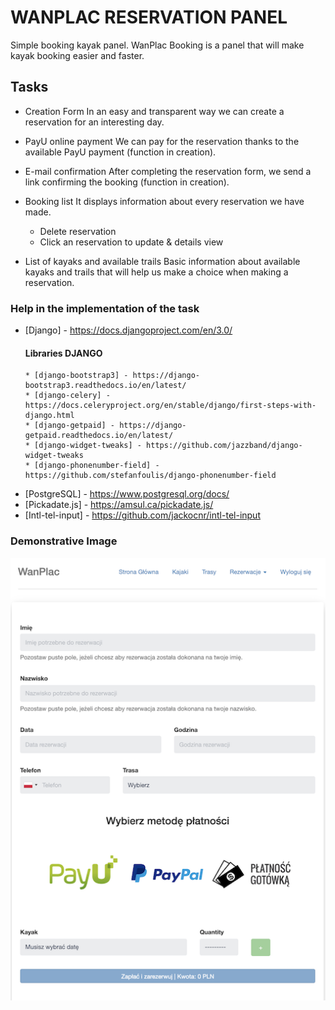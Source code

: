 # WANPLAC RESERVATION PANEL


Simple booking kayak panel. WanPlac Booking is a panel that will make kayak booking easier and faster.

## Tasks
- Creation Form
  In an easy and transparent way we can create a reservation for an interesting day.

- PayU online payment
  We can pay for the reservation thanks to the available PayU payment (function in creation).

- E-mail confirmation
  After completing the reservation form, we send a link confirming the booking (function in creation).

- Booking list
  It displays information about every reservation we have made.
    - Delete reservation
    - Click an reservation to update & details view

- List of kayaks and available trails
  Basic information about available kayaks and trails that will help us make a choice when making a reservation.
  
 ### Help in the implementation of the task

* [Django] - https://docs.djangoproject.com/en/3.0/
  #### Libraries DJANGO
      * [django-bootstrap3] - https://django-bootstrap3.readthedocs.io/en/latest/
      * [django-celery] - https://docs.celeryproject.org/en/stable/django/first-steps-with-django.html
      * [django-getpaid] - https://django-getpaid.readthedocs.io/en/latest/
      * [django-widget-tweaks] - https://github.com/jazzband/django-widget-tweaks
      * [django-phonenumber-field] - https://github.com/stefanfoulis/django-phonenumber-field
* [PostgreSQL] - https://www.postgresql.org/docs/
* [Pickadate.js] - https://amsul.ca/pickadate.js/
* [Intl-tel-input] - https://github.com/jackocnr/intl-tel-input

### Demonstrative Image
<p align="center">
  <img src="https://github.com/mstelwach/wanplac_booking/blob/master/demonstrative_image.png">
</p>
